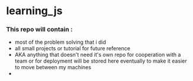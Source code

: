 # learning_js
### This repo will contain : 
- most of the problem solving that i did
- all small projects or tutorial for future reference
- AKA anything that doesn't need it's own repo for cooperation with a team or for deployment will be stored here eventually to make it easier to move between my machines 
-   